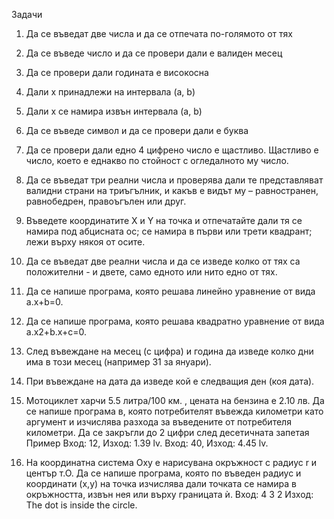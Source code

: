 Задачи 

1. Да се въведат две числа и да се отпечата по-голямото от тях

2. Да се въведе число и да се провери дали е валиден месец

3. Да се провери дали годината е високосна

4. Дали x принадлежи на интервала (a, b)

5. Дали x се намира извън интервала (a, b)

6. Да се въведе символ и да се провери дали е буква

7. Да се провери дали едно 4 цифрено число е щастливо. Щастливо е число, което е еднакво по стойност с огледалното му число.

8. Да се въведат три реални числа и проверява дали те представляват валидни страни на триъгълник, и какъв е видът му – равностранен, равнобедрен, правоъгълен или друг.

9. Въведете координатите X и Y на точка и отпечатайте дали тя се намира под абцисната ос; се намира в първи или трети квадрант; лежи върху някоя от осите.

10. Да се въведат две реални числа и да се изведе колко от тях са положителни - и двете, само едното или нито едно от тях.

11. Да се напише програма, която решава линейно уравнение от вида a.x+b=0.

12. Да се напише програма, която решава квадратно уравнение от вида a.x2+b.x+c=0.

13. След въвеждане на месец (с цифра) и година да изведе колко дни има в този месец (например 31 за януари).

14. При въвеждане на дата да изведе кой е следващия ден (коя дата).

15. Мотоциклет харчи 5.5 литра/100 км. , цената на бензина е 2.10 лв.
Да се напише програма в, която потребителят въвежда километри като аргумент и изчислява разхода за въведените от потребителя километри. Да се закръгли до 2 цифри след десетичната запетая
Пример
Вход: 12, Изход: 1.39 lv.
Вход: 40, Изход: 4.45 lv.

16. На координатна система Оху е нарисувана окръжност с радиус r и център т.О. Да се напише програма, която по въведен радиус и координати (х,у) на точка изчислява дали точката се намира в окръжността, извън нея или върху границата ѝ.
Вход: 4 3 2
Изход: The dot is inside the circle.
